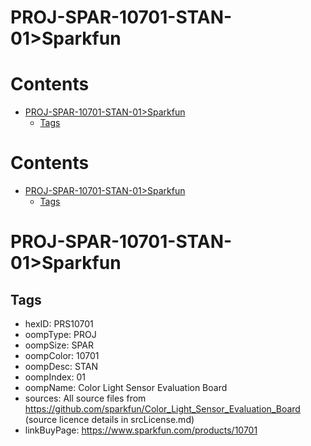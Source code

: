 
PROJ-SPAR-10701-STAN-01>Sparkfun
================================

Contents
========

* [PROJ-SPAR-10701-STAN-01>Sparkfun](#proj-spar-10701-stan-01sparkfun)
	* [Tags](#tags)

Contents
========

* [PROJ-SPAR-10701-STAN-01>Sparkfun](#proj-spar-10701-stan-01sparkfun)
	* [Tags](#tags)

# PROJ-SPAR-10701-STAN-01>Sparkfun

## Tags

- hexID: PRS10701
- oompType: PROJ
- oompSize: SPAR
- oompColor: 10701
- oompDesc: STAN
- oompIndex: 01
- oompName: Color Light Sensor Evaluation Board
- sources: All source files from https://github.com/sparkfun/Color_Light_Sensor_Evaluation_Board (source licence details in srcLicense.md)
- linkBuyPage: https://www.sparkfun.com/products/10701
